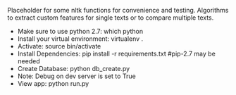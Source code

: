 Placeholder for some nltk functions for convenience and testing.
Algorithms to extract custom features for single texts or to compare
multiple texts.

-   Make sure to use python 2.7: which python
-   Install your virtual environment: virtualenv .
-   Activate: source bin/activate
-   Install Dependencies: pip install -r requirements.txt #pip-2.7 may be needed
-   Create Database: python db_create.py
-   Note: Debug on dev server is set to True
-   View app: python run.py